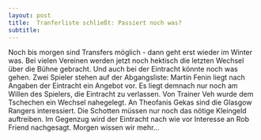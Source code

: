 ```yaml
---
layout: post
title:  Tranferliste schließt: Passiert noch was?
subtitle:  
---
```


Noch bis morgen sind Transfers möglich - dann geht erst wieder im Winter was. Bei vielen Vereinen werden jetzt noch hektisch die letzten Wechsel über die Bühne gebracht. Und auch bei der Eintracht könnte noch was gehen. Zwei Spieler stehen auf der Abgangsliste: Martin Fenin liegt nach Angaben der Eintracht ein Angebot vor. Es liegt demnach nur noch am Willen des Spielers, die Eintracht zu verlassen. Von Trainer Veh wurde dem Tschechen ein Wechsel nahegelegt. An Theofanis Gekas sind die Glasgow Rangers interessiert. Die Schotten müssen nur noch das nötige Kleingeld auftreiben. Im Gegenzug wird der Eintracht nach wie vor Interesse an Rob Friend nachgesagt. Morgen wissen wir mehr...


